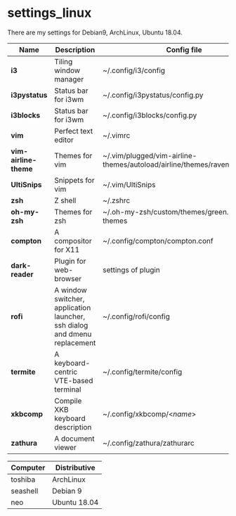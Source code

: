 # settings_linux
There are my settings for Debian9, ArchLinux, Ubuntu 18.04. 

Name | Description | Config file | Note
-----|-------------|-------------|------
**i3** | Tiling window manager | ~/.config/i3/config 
**i3pystatus** | Status bar for i3wm | ~/.config/i3pystatus/config.py | Now I do not use it
**i3blocks** | Status bar for i3wm | ~/.config/i3blocks/config.py 
**vim** | Perfect text editor | ~/.vimrc
**vim-airline-theme** | Themes for vim | ~/.vim/plugged/vim-airline-themes/autoload/airline/themes/raven_green.vim | or *rave_red*, *raven_blue*
**UltiSnips** | Snippets for vim | ~/.vim/UltiSnips
**zsh** | Z shell |  ~/.zshrc
**oh-my-zsh** | Themes for zsh | ~/.oh-my-zsh/custom/themes/green.vim-themes  
**compton** | A compositor for X11 | ~/.config/compton/compton.conf 
**dark-reader** | Plugin for web-browser | settings of plugin
**rofi** | A window switcher, application launcher, ssh dialog and dmenu replacement | ~/.config/rofi/config
**termite** | A keyboard-centric VTE-based terminal | ~/.config/termite/config
**xkbcomp** | Compile XKB keyboard description | ~/.config/xkbcomp/\<*name*\> | Settings for keyword
**zathura** | A document viewer | ~/.config/zathura/zathurarc

Computer | Distributive | 
---------|--------------|
toshiba | ArchLinux | Toshiba Satelline P200
seashell | Debian 9 | Asus Eee PC 1011 Seashell series
neo | Ubuntu 18.04 | Desktop PC
